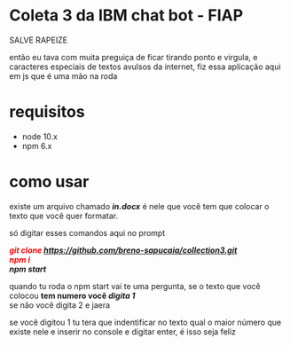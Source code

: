 # Coleta 3 da IBM chat bot - FIAP
SALVE RAPEIZE

então eu tava com muita preguiça de ficar tirando ponto e virgula, e caracteres especiais de textos avulsos da internet, fiz essa aplicação aqui em js que é uma mão na roda

# requisitos
<ul>
  <li>
node 10.x
  </li>
  <li>
    npm 6.x
  </li>
 </ul>

# como usar

existe um arquivo chamado <b><em>in.docx</em></b>
é nele que você tem que colocar o texto que você quer formatar.

só digitar esses comandos aqui no prompt

<i><b style="color:red;"> git clone  https://github.com/breno-sapucaia/collection3.git</b></i><br>
<i><b style="color:red;"> npm i</b></i><br>
<i><b>npm start</b></i>

quando tu roda o npm start vai te uma pergunta,
se o texto que você colocou <b>tem numero você <em>digita 1</em></b><br>
se não você digita 2 e jaera

se você digitou 1 tu tera que indentificar no texto qual o maior número que existe nele e inserir no console e digitar enter, é isso seja feliz
